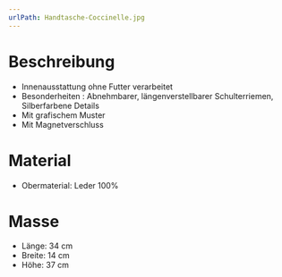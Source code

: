 ```yaml
---
urlPath: Handtasche-Coccinelle.jpg
---
```

# Beschreibung
- Innenausstattung ohne Futter verarbeitet
- Besonderheiten : Abnehmbarer, längenverstellbarer Schulterriemen, Silberfarbene Details
- Mit grafischem Muster
- Mit Magnetverschluss

# Material
- Obermaterial: Leder 100%

# Masse
- Länge: 34 cm
- Breite: 14 cm
- Höhe: 37 cm
